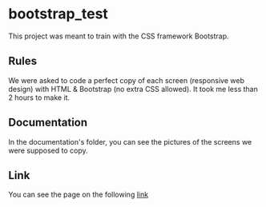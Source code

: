 # bootstrap_test

This project was meant to train with the CSS framework Bootstrap.

## Rules

We were asked to code a perfect copy of each screen (responsive web design) with HTML & Bootstrap (no extra CSS allowed). 
It took me less than 2 hours to make it.

## Documentation

In the documentation's folder, you can see the pictures of the screens we were supposed to copy.

## Link

You can see the page on the following [link](https://switco.github.io/bootstrap_test/)

